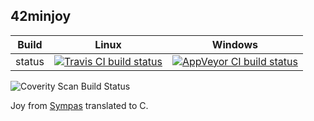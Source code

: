 42minjoy
--------

Build|Linux|Windows
---|---|---
status|[![Travis CI build status](https://travis-ci.org/Wodan58/42minjoy.svg?branch=master)](https://travis-ci.org/Wodan58/42minjoy)|[![AppVeyor CI build status](https://ci.appveyor.com/api/projects/status/github/Wodan58/42minjoy?branch=master&svg=true)](https://ci.appveyor.com/project/Wodan58/42minjoy)|<a href="https://scan.coverity.com/projects/wodan58-42minjoy">
  <img alt="Coverity Scan Build Status"
       src="https://scan.coverity.com/projects/14611/badge.svg"/>
</a>

Joy from [Sympas](https://github.com/nickelsworth/sympas/blob/master/text/18-minijoy.org) translated to C.
